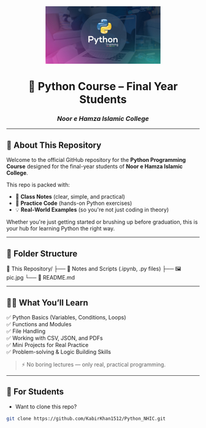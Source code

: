 <div align="center">

<img src="pic.jpg" alt="Noor e Hamza Islamic College" width="300"/>

# 🐍 Python Course – Final Year Students

### _Noor e Hamza Islamic College_

</div>

---

## 📘 About This Repository

Welcome to the official GitHub repository for the **Python Programming Course** designed for the final-year students of **Noor e Hamza Islamic College**.

This repo is packed with:

- 📓 **Class Notes** (clear, simple, and practical)
- 🧠 **Practice Code** (hands-on Python exercises)
- 💡 **Real-World Examples** (so you're not just coding in theory)

Whether you're just getting started or brushing up before graduation, this is your hub for learning Python the right way.

---

## 📂 Folder Structure

📁 This Repository/
├── 🧾 Notes and Scripts (.ipynb, .py files)
├── 🖼️ pic.jpg
└── 📄 README.md

---

## 🧑‍🏫 What You’ll Learn

✅ Python Basics (Variables, Conditions, Loops)  
✅ Functions and Modules  
✅ File Handling  
✅ Working with CSV, JSON, and PDFs  
✅ Mini Projects for Real Practice  
✅ Problem-solving & Logic Building Skills

> ⚡ No boring lectures — only real, practical programming.

---

## 🌱 For Students

- Want to clone this repo?

```bash
git clone https://github.com/KabirKhan1512/Python_NHIC.git
```
